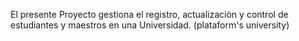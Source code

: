El presente Proyecto gestiona el registro, actualizaciòn y control de estudiantes y maestros en una Universidad.
(plataform's university)

